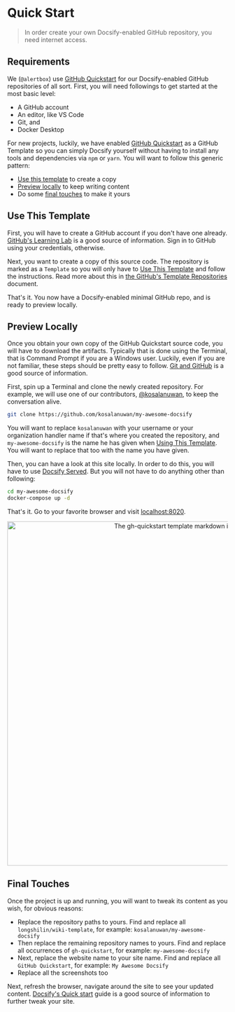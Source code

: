 # Quick Start

> In order create your own Docsify-enabled GitHub repository, you need internet access.

## Requirements

We (`@alertbox`) use [GitHub Quickstart](https://github.com/longshilin/wiki-template/generate/) for our Docsify-enabled GitHub repositories of all sort. First, you will need followings to get started at the most basic level:

- A GitHub account
- An editor, like VS Code
- Git, and
- Docker Desktop

For new projects, luckily, we have enabled [GitHub Quickstart](https://github.com/longshilin/wiki-template/generate/) as a GitHub Template so you can simply Docsify yourself without having to install any tools and dependencies via `npm` or `yarn`. You will want to follow this generic pattern:

- [Use this template](#use-this-template) to create a copy
- [Preview locally](#preview-locally) to keep writing content
- Do some [final touches](#final-touches) to make it yours

## Use This Template

First, you will have to create a GitHub account if you don't have one already. [GitHub's Learning Lab](https://lab.github.com/) is a good source of information. Sign in to GitHub using your credentials, otherwise.

Next, you want to create a copy of this source code. The repository is marked as a `Template` so you will only have to [Use This Template](https://github.com/longshilin/wiki-template/generate/) and follow the instructions. Read more about this in [the GitHub's Template Repositories](https://help.github.com/en/github/creating-cloning-and-archiving-repositories/creating-a-repository-from-a-template) document.

That's it. You now have a Docsify-enabled minimal GitHub repo, and is ready to preview locally.

## Preview Locally

Once you obtain your own copy of the GitHub Quickstart source code, you will have to download the artifacts. Typically that is done using the Terminal, that is Command Prompt if you are a Windows user. Luckily, even if you are not familiar, these steps should be pretty easy to follow. [Git and GitHub](https://try.github.io/) is a good source of information.

First, spin up a Terminal and clone the newly created repository. For example, we will use one of our contributors, [@kosalanuwan](https://github.com/kosalanuwan), to keep the conversation alive.

```bash
git clone https://github.com/kosalanuwan/my-awesome-docsify
```

You will want to replace `kosalanuwan` with your username or your organization handler name if that's where you created the repository, and `my-awesome-docsify` is the name he has given when [Using This Template](#use-this-template). You will want to replace that too with the name you have given.

Then, you can have a look at this site locally. In order to do this, you will have to use [Docsify Served](https://alertbox.github.io/docsify-served). But you will not have to do anything other than following:

```bash
cd my-awesome-docsify
docker-compose up -d
```

That's it. Go to your favorite browser and visit [localhost:8020](http://localhost:8020).

<p align="center">
  <img alt="The gh-quickstart template markdown in action" src="https://user-images.githubusercontent.com/958227/84496654-f1e66180-acca-11ea-8aa9-8b78ac53b4b2.png" width="786">
</p>

## Final Touches

Once the project is up and running, you will want to tweak its content as you wish, for obvious reasons:

- Replace the repository paths to yours. Find and replace all `longshilin/wiki-template`, for example: `kosalanuwan/my-awesome-docsify`
- Then replace the remaining repository names to yours. Find and replace all occurrences of `gh-quickstart`, for example: `my-awesome-docsify`
- Next, replace the website name to your site name. Find and replace all `GitHub Quickstart`, for example: `My Awesome Docsify`
- Replace all the screenshots too

Next, refresh the browser, navigate around the site to see your updated content. [Docsify's Quick start](https://docsify.js.org/#/quickstart) guide is a good source of information to further tweak your site.
<!--stackedit_data:
eyJoaXN0b3J5IjpbLTEzNTQwODc0NjZdfQ==
-->